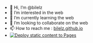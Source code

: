 - 👋 Hi, I’m @bilelz
- 👀 I’m interested in the web
- 🌱 I’m currently learning the web
- 💞️ I’m looking to collaborate on the web
- 📫 How to reach me : [bilelz.github.io](https://bilelz.github.io)
- [![Deploy static content to Pages](https://github.com/bilelz/bilelz.github.io/actions/workflows/static.yml/badge.svg)](https://github.com/bilelz/bilelz.github.io/actions/workflows/static.yml)
<!---
bilelz/bilelz is a ✨ special ✨ repository because its `README.md` (this file) appears on your GitHub profile.
You can click the Preview link to take a look at your changes.
--->
